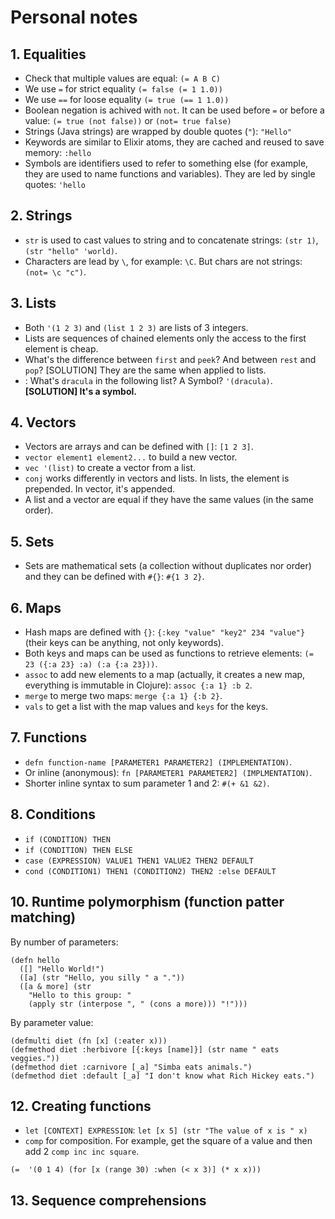 # Personal notes

## 1. Equalities
- Check that multiple values are equal: `(= A B C)`
- We use `=` for strict equality `(= false (= 1 1.0))`
- We use `==` for loose equality `(= true (== 1 1.0))`
- Boolean negation is achived with `not`. It can be used before `=` or before a value: `(= true (not false))` or `(not= true false)`
- Strings (Java strings) are wrapped by double quotes (`"`): `"Hello"`
- Keywords are similar to Elixir atoms, they are cached and reused to save memory: `:hello`
- Symbols are identifiers used to refer to something else (for example, they are used to name functions and variables). They are led by single quotes: `'hello` 

## 2. Strings
- `str` is used to cast values to string and to concatenate strings: `(str 1)`, `(str "hello" 'world)`.
- Characters are lead by `\`, for example: `\C`. But chars are not strings: `(not= \c "c")`.

## 3. Lists
- Both `'(1 2 3)` and `(list 1 2 3)` are lists of 3 integers.
- Lists are sequences of chained elements only the access to the first element is cheap.
- What's the difference between `first` and `peek`? And between `rest` and `pop`? [SOLUTION] They are the same when applied to lists.
- : What's `dracula` in the following list? A Symbol? `'(dracula)`. **[SOLUTION] It's a symbol.** 

## 4. Vectors
- Vectors are arrays and can be defined with `[]`: `[1 2 3]`.
- `vector element1 element2...` to build a new vector.
- `vec '(list)` to create a vector from a list.
- `conj` works differently in vectors and lists. In lists, the element is prepended. In vector, it's appended.
- A list and a vector are equal if they have the same values (in the same order).

## 5. Sets
- Sets are mathematical sets (a collection without duplicates nor order) and they can be defined with `#{}`: `#{1 3 2}`.

## 6. Maps
- Hash maps are defined with `{}`: `{:key "value" "key2" 234 "value"}` (their keys can be anything, not only keywords).
- Both keys and maps can be used as functions to retrieve elements: `(= 23 ({:a 23} :a) (:a {:a 23}))`.
- `assoc` to add new elements to a map (actually, it creates a new map, everything is immutable in Clojure): `assoc {:a 1} :b 2`.
- `merge` to merge two maps: `merge {:a 1} {:b 2}`.
- `vals` to get a list with the map values and `keys` for the keys.

## 7. Functions
- `defn function-name [PARAMETER1 PARAMETER2] (IMPLEMENTATION)`.
- Or inline (anonymous): `fn [PARAMETER1 PARAMETER2] (IMPLMENTATION)`.
- Shorter inline syntax to sum parameter 1 and 2: `#(+ &1 &2)`.

## 8. Conditions
- `if (CONDITION) THEN`
- `if (CONDITION) THEN ELSE`
- `case (EXPRESSION) VALUE1 THEN1 VALUE2 THEN2 DEFAULT`
- `cond (CONDITION1) THEN1 (CONDITION2) THEN2 :else DEFAULT`

## 10. Runtime polymorphism (function patter matching)

By number of parameters:
````
(defn hello
  ([] "Hello World!")
  ([a] (str "Hello, you silly " a "."))
  ([a & more] (str 
    "Hello to this group: "
    (apply str (interpose ", " (cons a more))) "!")))
````

By parameter value:
````
(defmulti diet (fn [x] (:eater x)))
(defmethod diet :herbivore [{:keys [name]}] (str name " eats veggies."))
(defmethod diet :carnivore [_a] "Simba eats animals.")
(defmethod diet :default [_a] "I don't know what Rich Hickey eats.")
````

## 12. Creating functions
- `let [CONTEXT] EXPRESSION`: `let [x 5] (str "The value of x is " x)`
- `comp` for composition. For example, get the square of a value and then add 2 `comp inc inc square`.



`(= 
    '(0 1 4)
     (for [x (range 30) :when (< x 3)] (* x x)))`

## 13. Sequence comprehensions